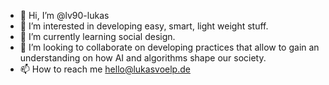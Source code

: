 - 👋 Hi, I’m @lv90-lukas
- 👀 I’m interested in developing easy, smart, light weight stuff.
- 🌱 I’m currently learning social design.
- 💞️ I’m looking to collaborate on developing practices that allow to gain an understanding on how AI and algorithms shape our society.
- 📫 How to reach me hello@lukasvoelp.de

<!---
lv90-lukas/lv90-lukas is a ✨ special ✨ repository because its `README.md` (this file) appears on your GitHub profile.
You can click the Preview link to take a look at your changes.
--->
